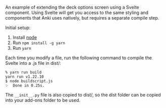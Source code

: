 An example of extending the deck options screen using
a Svelte component. Using Svelte will get you access to the
same styling and components that Anki uses natively, but requires
a separate compile step.

Initial setup:

1. Install [node](https://nodejs.org/download/release/latest-v12.x/)
2. Run `npm install -g yarn`
3. Run `yarn`

Each time you modify a file, run the following command
to compile the Svelte into a .js file in dist/:

```
% yarn run build
yarn run v1.22.10
$ node buildscript.js
✨  Done in 0.25s.
```

The `__init__.py` file is also copied to dist/, so the dist
folder can be copied into your add-ons folder to be used.
